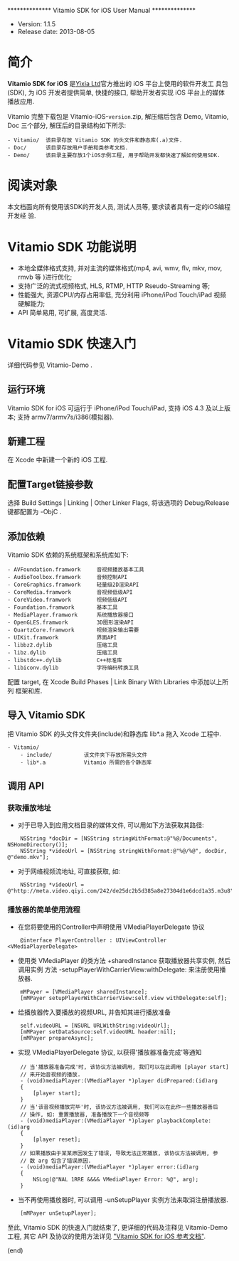************** Vitamio SDK for iOS User Manual **************

* Version:				1.1.5
* Release date:			2013-08-05


# 简介

**Vitamio SDK for iOS** 是[Yixia Ltd][d1]官方推出的 iOS 平台上使用的软件开发工
具包(SDK), 为 iOS 开发者提供简单, 快捷的接口, 帮助开发者实现 iOS 平台上的媒体
播放应用.

Vitamio 完整下载包是 Vitamio-iOS-`version`.zip, 解压缩后包含 Demo, Vitamio,
Doc 三个部分, 解压后的目录结构如下所示:

>
	- Vitamio/	该目录存放 Vitamio SDK 的头文件和静态库(.a)文件.
	- Doc/		该目录存放用户手册和类参考文档.
	- Demo/		该目录主要存放1个iOS示例工程, 用于帮助开发都快速了解如何使用SDK.


# 阅读对象

本文档面向所有使用该SDK的开发人员, 测试人员等, 要求读者具有一定的iOS编程开发经
验.


# Vitamio SDK 功能说明

- 本地全媒体格式支持, 并对主流的媒体格式(mp4, avi, wmv, flv, mkv, mov, rmvb 等
  )进行优化;
- 支持广泛的流式视频格式, HLS, RTMP, HTTP Rseudo-Streaming 等;
- 性能强大, 资源CPU/内存占用率低, 充分利用 iPhone/iPod Touch/iPad 视频硬解能力;
- API 简单易用, 可扩展, 高度灵活.


# Vitamio SDK 快速入门

详细代码参见 Vitamio-Demo .

## 运行环境

Vitamio SDK for iOS 可运行于 iPhone/iPod Touch/iPad, 支持 iOS 4.3 及以上版本;
支持 armv7/armv7s/i386(模拟器).

## 新建工程

在 Xcode 中新建一个新的 iOS 工程.

## 配置Target链接参数

选择 Build Settings | Linking | Other Linker Flags, 将该选项的 Debug/Release
键都配置为 -ObjC .

## 添加依赖

Vitamio SDK 依赖的系统框架和系统库如下:

>
	- AVFoundation.framwork		音视频播放基本工具
	- AudioToolbox.framwork		音频控制API
	- CoreGraphics.framwork		轻量级2D渲染API
	- CoreMedia.framwork		音视频低级API
	- CoreVideo.framwork		视频低级API
	- Foundation.framwork		基本工具
	- MediaPlayer.framwork		系统播放器接口
	- OpenGLES.framwork			3D图形渲染API
	- QuartzCore.framwork		视频渲染输出需要
	- UIKit.framwork			界面API
	- libbz2.dylib				压缩工具
	- libz.dylib				压缩工具
	- libstdc++.dylib			C++标准库
	- libiconv.dylib			字符编码转换工具

配置 target, 在 Xcode Build Phases | Link Binary With Libraries 中添加以上所列
框架和库.

## 导入 Vitamio SDK

把 Vitamio SDK 的头文件文件夹(include)和静态库 lib*.a 拖入 Xcode 工程中.

	- Vitamio/
		- include/			该文件夹下存放所需头文件
		- lib*.a			Vitamio 所需的各个静态库

## 调用 API

### 获取播放地址

- 对于已导入到应用文档目录的媒体文件, 可以用如下方法获取其路径:

>
```Objc
	NSString *docDir = [NSString stringWithFormat:@"%@/Documents", NSHomeDirectory()];
    NSString *videoUrl = [NSString stringWithFormat:@"%@/%@", docDir, @"demo.mkv"];
```

- 对于网络视频流地址, 可直接获取, 如:

>
```Objc
    NSString *videoUrl = @"http://meta.video.qiyi.com/242/de25dc2b5d385a8e27304d1e6dcd1a35.m3u8"
```

### 播放器的简单使用流程

- 在您将要使用的Controller中声明使用 VMediaPlayerDelegate 协议

>
```Objc
	@interface PlayerController : UIViewController <VMediaPlayerDelegate>
```

- 使用类 VMediaPlayer 的类方法 +sharedInstance 获取播放器共享实例, 然后调用实例
  方法 -setupPlayerWithCarrierView:withDelegate: 来注册使用播放器.

>
```Objc
	mMPayer = [VMediaPlayer sharedInstance];
	[mMPayer setupPlayerWithCarrierView:self.view withDelegate:self];
```

- 给播放器传入要播放的视频URL, 并告知其进行播放准备

>
```Objc
	self.videoURL = [NSURL URLWithString:videoUrl];
    [mMPayer setDataSource:self.videoURL header:nil];
    [mMPayer prepareAsync];
```

- 实现 VMediaPlayerDelegate 协议, 以获得'播放器准备完成'等通知

>
```ObjC
	// 当'播放器准备完成'时, 该协议方法被调用, 我们可以在此调用 [player start]
	// 来开始音视频的播放.
	- (void)mediaPlayer:(VMediaPlayer *)player didPrepared:(id)arg
	{
		[player start];
	}
	// 当'该音视频播放完毕'时, 该协议方法被调用, 我们可以在此作一些播放器善后
	// 操作, 如: 重置播放器, 准备播放下一个音视频等
	- (void)mediaPlayer:(VMediaPlayer *)player playbackComplete:(id)arg
	{
		[player reset];
	}
	// 如果播放由于某某原因发生了错误, 导致无法正常播放, 该协议方法被调用, 参
	// 数 arg 包含了错误原因.
	- (void)mediaPlayer:(VMediaPlayer *)player error:(id)arg
	{
		NSLog(@"NAL 1RRE &&&& VMediaPlayer Error: %@", arg);
	}
```

- 当不再使用播放器时, 可以调用 -unSetupPlayer 实例方法来取消注册播放器.

>
```Objc
	[mMPayer unSetupPlayer];
```

至此, Vitamio SDK 的快速入门就结束了, 更详细的代码及注释见 Vitamio-Demo 工程,
其它 API 及协议的使用方法详见 ["Vitamio SDK for iOS 参考文档"][A1].


[A1]: http://yixia.github.io/Vitamio-iOS
[d1]: http://www.vitamio.org/en/


(end)
